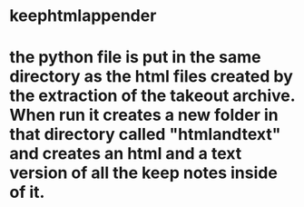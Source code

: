 # keephtmlappender


# the python file is put in the same directory as the html files created by the extraction of the takeout archive. When run it creates a new folder in that directory called "htmlandtext" and creates an html and a text version of all the keep notes inside of it.
